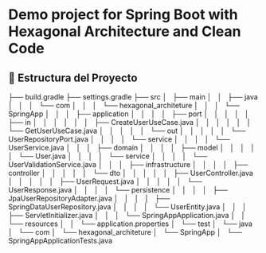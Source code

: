Demo project for Spring Boot with Hexagonal Architecture and Clean Code
=======================================================================

## 📁 Estructura del Proyecto
├── build.gradle
├── settings.gradle
├── src
│   ├── main
│   │   ├── java
│   │   │   └── com
│   │   │       └── hexagonal_architeture
│   │   │           └── SpringApp
│   │   │               ├── application
│   │   │               │   ├── port
│   │   │               │   │   ├── in
│   │   │               │   │   │   ├── CreateUserUseCase.java
│   │   │               │   │   │   └── GetUserUseCase.java
│   │   │               │   │   └── out
│   │   │               │   │       └── UserRepositoryPort.java
│   │   │               │   └── service
│   │   │               │       └── UserService.java
│   │   │               ├── domain
│   │   │               │   ├── model
│   │   │               │   │   └── User.java
│   │   │               │   └── service
│   │   │               │       └── UserValidationService.java
│   │   │               ├── infrastructure
│   │   │               │   ├── controller
│   │   │               │   │   └── dto
│   │   │               │   │       ├── UserController.java
│   │   │               │   │       ├── UserRequest.java
│   │   │               │   │       └── UserResponse.java
│   │   │               │   └── persistence
│   │   │               │       ├── JpaUserRepositoryAdapter.java
│   │   │               │       ├── SpringDataUserRepository.java
│   │   │               │       └── UserEntity.java
│   │   │               ├── ServletInitializer.java
│   │   │               └── SpringAppApplication.java
│   │   └── resources
│   │       └── application.properties
│   └── test
│       └── java
│           └── com
│               └── hexagonal_architeture
│                   └── SpringApp
│                       └── SpringAppApplicationTests.java
